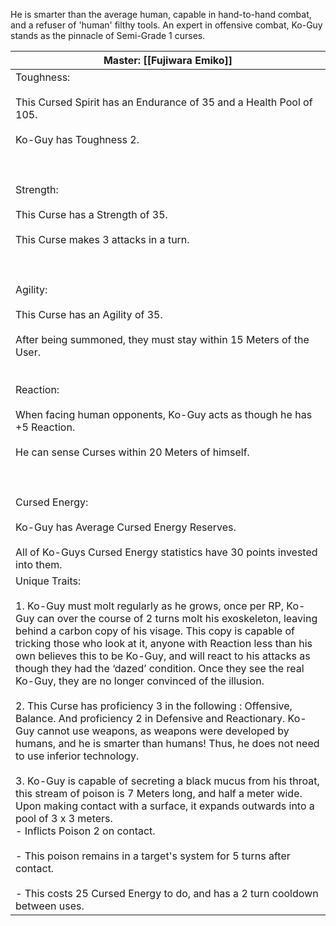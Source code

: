 
He is smarter than the average human, capable in hand-to-hand combat, and a refuser of 'human' filthy tools. An expert in offensive combat, Ko-Guy stands as the pinnacle of Semi-Grade 1 curses.

| Master: [[Fujiwara Emiko]]                                                                                                                                                                                                                                                                                                                                                                                                                                                                                                                                                                                                                                                                                                                                                                                                                                                                                                                                                                                                                                                                                                                                                                        |
| ------------------------------------------------------------------------------------------------------------------------------------------------------------------------------------------------------------------------------------------------------------------------------------------------------------------------------------------------------------------------------------------------------------------------------------------------------------------------------------------------------------------------------------------------------------------------------------------------------------------------------------------------------------------------------------------------------------------------------------------------------------------------------------------------------------------------------------------------------------------------------------------------------------------------------------------------------------------------------------------------------------------------------------------------------------------------------------------------------------------------------------------------------------------------------------------------- |
| Toughness: <br><br>This Cursed Spirit has an Endurance of 35 and a Health Pool of 105.<br><br>Ko-Guy has Toughness 2.<br><br>  <br><br>Strength:<br><br>This Curse has a Strength of 35.<br><br>This Curse makes 3 attacks in a turn.<br><br>  <br><br>Agility:<br><br>This Curse has an Agility of 35.<br><br>After being summoned, they must stay within 15 Meters of the User.  <br>  <br><br>Reaction:<br><br>When facing human opponents, Ko-Guy acts as though he has +5 Reaction.<br><br>He can sense Curses within 20 Meters of himself.<br><br>  <br><br>Cursed Energy:<br><br>Ko-Guy has Average Cursed Energy Reserves.<br><br>All of Ko-Guys Cursed Energy statistics have 30 points invested into them.                                                                                                                                                                                                                                                                                                                                                                                                                                                                              |
| Unique Traits:<br><br>1. Ko-Guy must molt regularly as he grows, once per RP, Ko-Guy can over the course of 2 turns molt his exoskeleton, leaving behind a carbon copy of his visage. This copy is capable of tricking those who look at it, anyone with Reaction less than his own believes this to be Ko-Guy, and will react to his attacks as though they had the ‘dazed’ condition. Once they see the real Ko-Guy, they are no longer convinced of the illusion. <br>    <br>2. This Curse has proficiency 3 in the following : Offensive, Balance. And proficiency 2 in Defensive and Reactionary. Ko-Guy cannot use weapons, as weapons were developed by humans, and he is smarter than humans! Thus, he does not need to use inferior technology.<br><br>3. Ko-Guy is capable of secreting a black mucus from his throat, this stream of poison is 7 Meters long, and half a meter wide. Upon making contact with a surface, it expands outwards into a pool of 3 x 3 meters.<br>- Inflicts Poison 2 on contact.<br>    <br>- This poison remains in a target's system for 5 turns after contact.<br>    <br>- This costs 25 Cursed Energy to do, and has a 2 turn cooldown between uses. |
